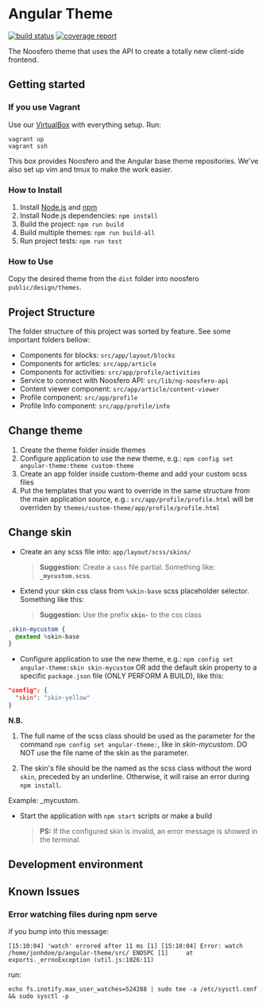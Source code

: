 # Angular Theme

[![build status](https://gitlab.com/noosfero-themes/angular-theme/badges/master/build.svg)](https://gitlab.com/noosfero-themes/angular-theme/commits/master)
[![coverage report](https://gitlab.com/noosfero-themes/angular-theme/badges/master/coverage.svg)](https://gitlab.com/noosfero-themes/angular-theme/commits/master)

The Noosfero theme that uses the API to create a totally new client-side frontend.

## Getting started

### If you use Vagrant
Use our [VirtualBox](https://atlas.hashicorp.com/paulohtfs/boxes/noosfero-dev) with everything setup.
Run:
```
vagrant up
vagrant ssh
```
This box provides Noosfero and the Angular base theme repositories.
We've also set up vim and tmux to make the work easier.

### How to Install
1. Install [Node.js](https://nodejs.org/) and [npm](https://www.npmjs.com/)
1. Install Node.js dependencies: `npm install`
1. Build the project: `npm run build`
1. Build multiple themes: `npm run build-all`
1. Run project tests: `npm run test`

### How to Use

Copy the desired theme from the `dist` folder into
noosfero `public/design/themes`.

## Project Structure
The folder structure of this project was sorted by feature.
See some important folders bellow:

- Components for blocks: `src/app/layout/blocks`
- Components for articles: `src/app/article`
- Components for activities: `src/app/profile/activities`
- Service to connect with Noosfero API: `src/lib/ng-noosfero-api`
- Content viewer component: `src/app/article/content-viewer`
- Profile component: `src/app/profile`
- Profile Info component: `src/app/profile/info`


## Change theme

1. Create the theme folder inside themes
1. Configure application to use the new theme, e.g.:
`npm config set angular-theme:theme custom-theme`
1. Create an app folder inside custom-theme and add your custom scss files
1. Put the templates that you want to override in the same structure from the main application source, e.g.:
`src/app/profile/profile.html` will be overriden by `themes/custom-theme/app/profile/profile.html`

## Change skin

- Create an any scss file into: `app/layout/scss/skins/`
  > **Suggestion:** Create a `sass` file partial. Something like: **`_mycustom.scss`**.

- Extend your skin css class from `%skin-base` scss placeholder selector. Something like this:
  > **Suggestion:** Use the prefix **`skin-`** to the css class

```sass
.skin-mycustom {
  @extend %skin-base
}
```
- Configure application to use the new theme, e.g.:
`npm config set angular-theme:skin skin-mycustom`
OR add the default skin property to a specific `package.json` file (ONLY PERFORM A BUILD), like this:

```json
"config": {
  "skin": "skin-yellow"
}
```


**N.B.**

1. The full name of the scss class should be used as the parameter for the command `npm config set angular-theme:`, like in _skin-mycustom_. DO NOT use the file name of the skin as the parameter.

2. The skin's file should be the named as the scss class without the word `skin`, preceded by an underline. Otherwise, it will raise an error during `npm install`.

Example: _mycustom.


- Start the application with `npm start` scripts or make a build
  > **PS:** If the configured skin is invalid, an error message is showed in the terminal.

## Development environment

## Known Issues

### Error watching files during npm serve

if you bump into this message: 

`
[15:10:04] 'watch' errored after 11 ms
[1] [15:10:04] Error: watch /home/jonhdoe/p/angular-theme/src/ ENOSPC
[1]     at exports._errnoException (util.js:1026:11)
`

run:
    
    echo fs.inotify.max_user_watches=524288 | sudo tee -a /etc/sysctl.conf && sudo sysctl -p